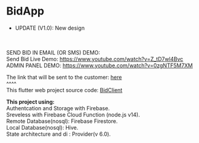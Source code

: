 
# BidApp



- UPDATE (V1.0): New design<br>

<br><br>
SEND BID IN EMAIL (OR SMS) DEMO:
<br>
Send Bid Live Demo: https://www.youtube.com/watch?v=Z_tD7wl4Bvc
<br>
ADMIN PANEL DEMO: https://www.youtube.com/watch?v=0zgNTF5M7XM
<br>



The link that will be sent to the customer: <a href="https://lproject-a1460.web.app/?tenant=XMqoQLgYxIi1u9Bfwh6U&bid=W4YF7XTn2ar9oqBROf2a&creator=lhDqqZZPHMUExcOa5YfQCEtg70p2">here</a>
<br>
^^^^ 
<br>
This flutter web project source code: <a href = "https://github.com/DorDorel/bid-client"> BidClient</a>


<strong> This project using: </strong> <br>
Authentcation and Storage with Firebase.
<br>
Sreveless with Firebase Cloud Function (node.js v14).
<br>
Remote Database(nosql): Firebase Firestore.
<br>
Local Database(nosql): Hive.
<br>
State architecture and di : Provider(v 6.0).
<br>
